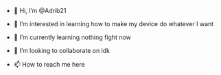 - 👋 Hi, I’m @Adrib21
- 👀 I’m interested in learning how to make my device do whatever I want

- 🌱 I’m currently learning nothing fight now 
- 💞️ I’m looking to collaborate on idk
- 📫 How to reach me here

<!---
Adrib21/Adrib21 is a ✨ special ✨ repository because its `README.md` (this file) appears on your GitHub profile.
You can click the Preview link to take a look at your changes.
--->
